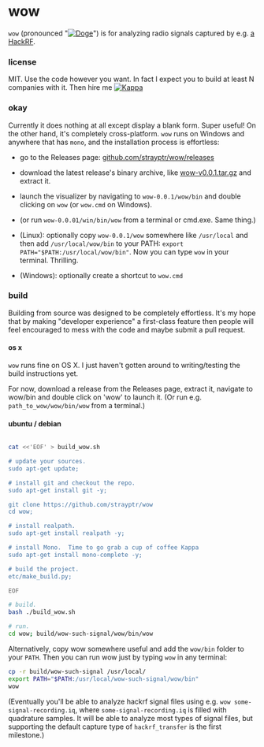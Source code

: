 # wow

`wow` (pronounced "[![Doge](https://git.io/Doge)](//git.io/memes)") is for analyzing radio signals captured by e.g. [a HackRF](https://github.com/mossmann/hackrf).

### license

MIT.  Use the code however you want.  In fact I expect you to build at least N companies with it.  Then hire me [![Kappa](https://git.io/Kappa)](//git.io/memes)

### okay

Currently it does nothing at all except display a blank form.  Super useful!  On the other hand, it's completely cross-platform. `wow` runs on Windows and anywhere that has `mono`, and the installation process is effortless:

- go to the Releases page: [github.com/strayptr/wow/releases](https://github.com/strayptr/wow/releases)

- download the latest release's binary archive, like [wow-v0.0.1.tar.gz](https://github.com/strayptr/wow/releases/download/v0.0.1-alpha/wow-0.0.1.tar.gz) and extract it.

- launch the visualizer by navigating to `wow-0.0.1/wow/bin` and double clicking on `wow` (or `wow.cmd` on Windows).

- (or run `wow-0.0.01/win/bin/wow` from a terminal or cmd.exe.  Same thing.)

- (Linux): optionally copy `wow-0.0.1/wow` somewhere like `/usr/local` and then add `/usr/local/wow/bin` to your PATH: `export PATH="$PATH:/usr/local/wow/bin"`.  Now you can type `wow` in your terminal.  Thrilling.

- (Windows): optionally create a shortcut to `wow.cmd`

### build

Building from source was designed to be completely effortless.  It's my hope that by making "developer experience" a first-class feature then people will feel encouraged to mess with the code and maybe submit a pull request.

#### os x

`wow` runs fine on OS X.  I just haven't gotten around to writing/testing the build instructions yet.

For now, download a release from the Releases page, extract it, navigate to wow/bin and double click on 'wow' to launch it.  (Or run e.g. `path_to_wow/wow/bin/wow` from a terminal.)

#### ubuntu / debian

```bash

cat <<'EOF' > build_wow.sh

# update your sources.
sudo apt-get update;

# install git and checkout the repo.
sudo apt-get install git -y;

git clone https://github.com/strayptr/wow
cd wow;

# install realpath.
sudo apt-get install realpath -y;

# install Mono.  Time to go grab a cup of coffee Kappa
sudo apt-get install mono-complete -y;

# build the project.
etc/make_build.py;

EOF

# build.
bash ./build_wow.sh

# run.
cd wow; build/wow-such-signal/wow/bin/wow
```

Alternatively, copy wow somewhere useful and add the `wow/bin` folder to your `PATH`.  Then you can run wow just by typing `wow` in any terminal:

```bash
cp -r build/wow-such-signal /usr/local/
export PATH="$PATH:/usr/local/wow-such-signal/wow/bin"
wow
```

(Eventually you'll be able to analyze hackrf signal files using e.g. `wow some-signal-recording.iq`, where `some-signal-recording.iq` is filled with quadrature samples.  It will be able to analyze most types of signal files, but supporting the default capture type of `hackrf_transfer` is the first milestone.)


